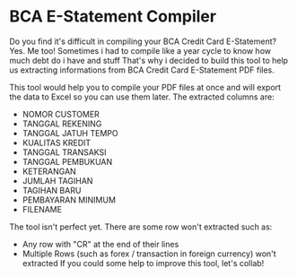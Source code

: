 # BCA E-Statement Compiler

Do you find it's difficult in compiling your BCA Credit Card E-Statement?
Yes. Me too! Sometimes i had to compile like a year cycle to know how much debt do i have and stuff
That's why i decided to build this tool to help us extracting informations from BCA Credit Card E-Statement PDF files.

This tool would help you to compile your PDF files at once and will export the data to Excel so you can use them later.
The extracted columns are:
* NOMOR CUSTOMER
* TANGGAL REKENING
* TANGGAL JATUH TEMPO
* KUALITAS KREDIT
* TANGGAL TRANSAKSI
* TANGGAL PEMBUKUAN
* KETERANGAN
* JUMLAH TAGIHAN
* TAGIHAN BARU
* PEMBAYARAN MINIMUM
* FILENAME

The tool isn't perfect yet. There are some row won't extracted such as:
* Any row with "CR" at the end of their lines
* Multiple Rows (such as forex / transaction in foreign currency) won't extracted
If you could some help to improve this tool, let's collab!



